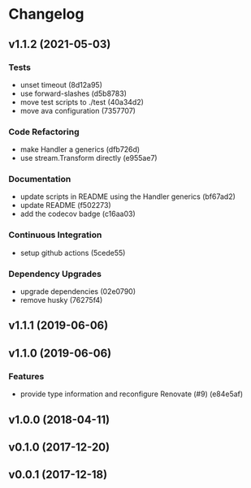# Changelog

## v1.1.2 (2021-05-03)

### Tests

- unset timeout (8d12a95)
- use forward-slashes (d5b8783)
- move test scripts to ./test (40a34d2)
- move ava configuration (7357707)

### Code Refactoring

- make Handler a generics (dfb726d)
- use stream.Transform directly (e955ae7)

### Documentation

- update scripts in README using the Handler generics (bf67ad2)
- update README (f502273)
- add the codecov badge (c16aa03)

### Continuous Integration

- setup github actions (5cede55)

### Dependency Upgrades

- upgrade dependencies (02e0790)
- remove husky (76275f4)


## v1.1.1 (2019-06-06)


## v1.1.0 (2019-06-06)

### Features

- provide type information and reconfigure Renovate (#9) (e84e5af)


## v1.0.0 (2018-04-11)


## v0.1.0 (2017-12-20)


## v0.0.1 (2017-12-18)


